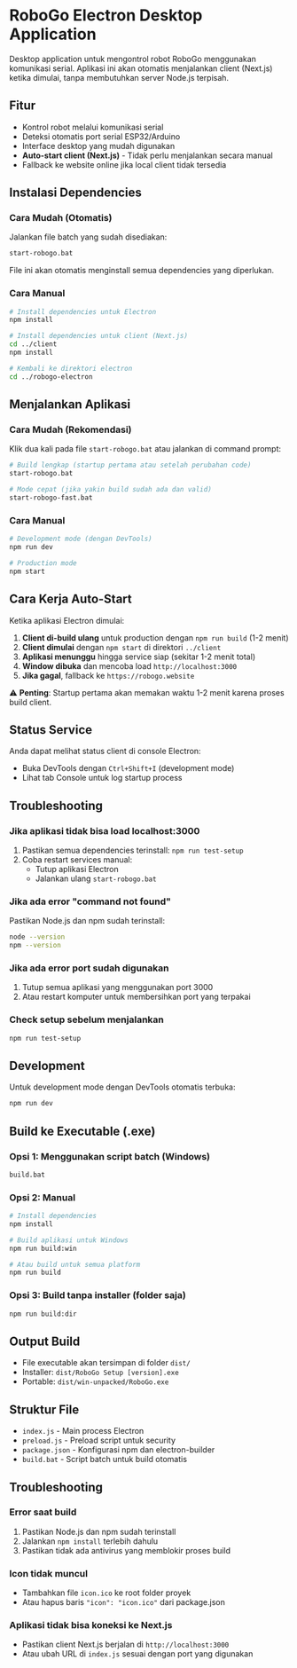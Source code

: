 # RoboGo Electron Desktop Application

Desktop application untuk mengontrol robot RoboGo menggunakan komunikasi serial. Aplikasi ini akan otomatis menjalankan client (Next.js) ketika dimulai, tanpa membutuhkan server Node.js terpisah.

## Fitur

- Kontrol robot melalui komunikasi serial
- Deteksi otomatis port serial ESP32/Arduino
- Interface desktop yang mudah digunakan
- **Auto-start client (Next.js)** - Tidak perlu menjalankan secara manual
- Fallback ke website online jika local client tidak tersedia

## Instalasi Dependencies

### Cara Mudah (Otomatis)

Jalankan file batch yang sudah disediakan:

```bash
start-robogo.bat
```

File ini akan otomatis menginstall semua dependencies yang diperlukan.

### Cara Manual

```bash
# Install dependencies untuk Electron
npm install

# Install dependencies untuk client (Next.js)
cd ../client
npm install

# Kembali ke direktori electron
cd ../robogo-electron
```

## Menjalankan Aplikasi

### Cara Mudah (Rekomendasi)

Klik dua kali pada file `start-robogo.bat` atau jalankan di command prompt:

```bash
# Build lengkap (startup pertama atau setelah perubahan code)
start-robogo.bat

# Mode cepat (jika yakin build sudah ada dan valid)
start-robogo-fast.bat
```

### Cara Manual

```bash
# Development mode (dengan DevTools)
npm run dev

# Production mode
npm start
```

## Cara Kerja Auto-Start

Ketika aplikasi Electron dimulai:

1. **Client di-build ulang** untuk production dengan `npm run build` (1-2 menit)
2. **Client dimulai** dengan `npm start` di direktori `../client`
3. **Aplikasi menunggu** hingga service siap (sekitar 1-2 menit total)
4. **Window dibuka** dan mencoba load `http://localhost:3000`
5. **Jika gagal**, fallback ke `https://robogo.website`

⚠️ **Penting**: Startup pertama akan memakan waktu 1-2 menit karena proses build client.

## Status Service

Anda dapat melihat status client di console Electron:

- Buka DevTools dengan `Ctrl+Shift+I` (development mode)
- Lihat tab Console untuk log startup process

## Troubleshooting

### Jika aplikasi tidak bisa load localhost:3000

1. Pastikan semua dependencies terinstall: `npm run test-setup`
2. Coba restart services manual:
   - Tutup aplikasi Electron
   - Jalankan ulang `start-robogo.bat`

### Jika ada error "command not found"

Pastikan Node.js dan npm sudah terinstall:

```bash
node --version
npm --version
```

### Jika ada error port sudah digunakan

1. Tutup semua aplikasi yang menggunakan port 3000
2. Atau restart komputer untuk membersihkan port yang terpakai

### Check setup sebelum menjalankan

```bash
npm run test-setup
```

## Development

Untuk development mode dengan DevTools otomatis terbuka:

```bash
npm run dev
```

## Build ke Executable (.exe)

### Opsi 1: Menggunakan script batch (Windows)

```bash
build.bat
```

### Opsi 2: Manual

```bash
# Install dependencies
npm install

# Build aplikasi untuk Windows
npm run build:win

# Atau build untuk semua platform
npm run build
```

### Opsi 3: Build tanpa installer (folder saja)

```bash
npm run build:dir
```

## Output Build

- File executable akan tersimpan di folder `dist/`
- Installer: `dist/RoboGo Setup [version].exe`
- Portable: `dist/win-unpacked/RoboGo.exe`

## Struktur File

- `index.js` - Main process Electron
- `preload.js` - Preload script untuk security
- `package.json` - Konfigurasi npm dan electron-builder
- `build.bat` - Script batch untuk build otomatis

## Troubleshooting

### Error saat build

1. Pastikan Node.js dan npm sudah terinstall
2. Jalankan `npm install` terlebih dahulu
3. Pastikan tidak ada antivirus yang memblokir proses build

### Icon tidak muncul

- Tambahkan file `icon.ico` ke root folder proyek
- Atau hapus baris `"icon": "icon.ico"` dari package.json

### Aplikasi tidak bisa koneksi ke Next.js

- Pastikan client Next.js berjalan di `http://localhost:3000`
- Atau ubah URL di `index.js` sesuai dengan port yang digunakan
